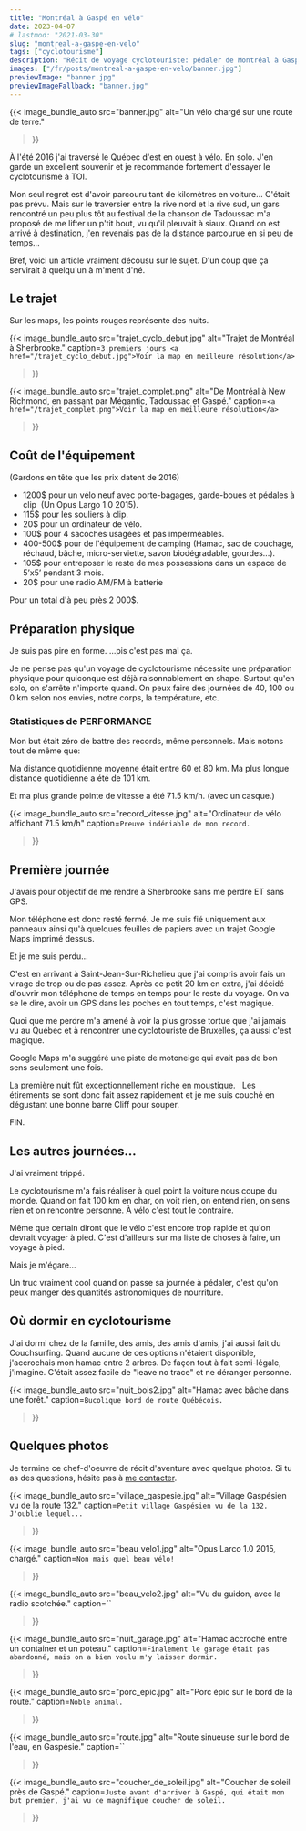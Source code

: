 ```yaml
---
title: "Montréal à Gaspé en vélo"
date: 2023-04-07
# lastmod: "2021-03-30"
slug: "montreal-a-gaspe-en-velo"
tags: ["cyclotourisme"]
description: "Récit de voyage cyclotouriste: pédaler de Montréal à Gaspé en solo."
images: ["/fr/posts/montreal-a-gaspe-en-velo/banner.jpg"]
previewImage: "banner.jpg"
previewImageFallback: "banner.jpg"
---
```


{{< image_bundle_auto
  src="banner.jpg"
  alt="Un vélo chargé sur une route de terre."
>}}

À l'été 2016 j'ai traversé le Québec d'est en ouest à vélo. 
En solo.
J'en garde un excellent souvenir et je recommande fortement d'essayer le cyclotourisme à TOI.

Mon seul regret est d'avoir parcouru tant de kilomètres en voiture... 
C'était pas prévu. Mais sur le traversier entre la rive nord et la rive sud, 
un gars rencontré un peu plus tôt au festival de la chanson de Tadoussac m'a proposé de me lifter un p'tit bout,
vu qu'il pleuvait à siaux.
Quand on est arrivé à destination, j'en revenais pas de la distance parcourue en si peu de temps...

Bref, voici un article vraiment décousu sur le sujet. 
D'un coup que ça servirait à quelqu'un à m'ment d'né.

## Le trajet

Sur les maps, les points rouges représente des nuits.

{{< image_bundle_auto
  src="trajet_cyclo_debut.jpg"
  alt="Trajet de Montréal à Sherbrooke."
  caption=`3 premiers jours <a href="/trajet_cyclo_debut.jpg">Voir la map en meilleure résolution</a>`
>}}

{{< image_bundle_auto
  src="trajet_complet.png"
  alt="De Montréal à New Richmond, en passant par Mégantic, Tadoussac et Gaspé."
  caption=`<a href="/trajet_complet.png">Voir la map en meilleure résolution</a>`
>}}


## Coût de l'équipement 

(Gardons en tête que les prix datent de 2016)

- 1200$ pour un vélo neuf avec porte-bagages, garde-boues et pédales à clip  (Un Opus Largo 1.0 2015).
- 115$ pour les souliers à clip.
- 20$ pour un ordinateur de vélo.
- 100$ pour 4 sacoches usagées et pas imperméables.
- 400-500$ pour de l'équipement de camping (Hamac, sac de couchage, réchaud, bâche, micro-serviette, savon biodégradable, gourdes...).
- 105$ pour entreposer le reste de mes possessions dans un espace de 5’x5’ pendant 3 mois.
- 20$ pour une radio AM/FM à batterie

Pour un total d'à peu près 2 000$.

## Préparation physique

Je suis pas pire en forme. ...pis c'est pas mal ça.

Je ne pense pas qu'un voyage de cyclotourisme nécessite une préparation physique pour quiconque est déjà raisonnablement en shape.
Surtout qu'en solo, on s'arrête n'importe quand.
On peux faire des journées de 40, 100 ou 0 km selon nos envies, notre corps, la température, etc.

### Statistiques de PERFORMANCE

Mon but était zéro de battre des records, même personnels.
Mais notons tout de même que:

Ma distance quotidienne moyenne était entre 60 et 80 km.
Ma plus longue distance quotidienne a été de 101 km.

Et ma plus grande pointe de vitesse a été 71.5 km/h. (avec un casque.)

{{< image_bundle_auto
  src="record_vitesse.jpg"
  alt="Ordinateur de vélo affichant 71.5 km/h"
  caption=`Preuve indéniable de mon record.`
>}}

## Première journée

J'avais pour objectif de me rendre à Sherbrooke sans me perdre ET sans GPS.

Mon téléphone est donc resté fermé.
Je me suis fié uniquement aux panneaux ainsi qu'à quelques feuilles de papiers avec un trajet Google Maps imprimé dessus.

Et je me suis perdu...

C'est en arrivant à Saint-Jean-Sur-Richelieu que j'ai compris avoir fais un virage de trop ou de pas assez.
Après ce petit 20 km en extra, j'ai décidé d'ouvrir mon téléphone de temps en temps pour le reste du voyage.
On va se le dire, avoir un GPS dans les poches en tout temps, c'est magique.

Quoi que me perdre m'a amené à voir la plus grosse tortue que j'ai jamais vu au Québec et à rencontrer une cyclotouriste de Bruxelles, ça aussi c'est magique.

Google Maps m'a suggéré une piste de motoneige qui avait pas de bon sens seulement une fois.

La première nuit fût exceptionnellement riche en moustique.  
Les étirements se sont donc fait assez rapidement et je me suis couché en dégustant une bonne barre Cliff pour souper.

FIN.

## Les autres journées...

J'ai vraiment trippé.

Le cyclotourisme m'a fais réaliser à quel point la voiture nous coupe du monde.
Quand on fait 100 km en char, on voit rien, on entend rien, on sens rien et on rencontre personne.
À vélo c'est tout le contraire.

Même que certain diront que le vélo c'est encore trop rapide et qu'on devrait voyager à pied.
C'est d'ailleurs sur ma liste de choses à faire, un voyage à pied.

Mais je m'égare...

Un truc vraiment cool quand on passe sa journée à pédaler, c'est qu'on peux manger des quantités astronomiques de nourriture.

## Où dormir en cyclotourisme

J'ai dormi chez de la famille, des amis, des amis d'amis, j'ai aussi fait du Couchsurfing.
Quand aucune de ces options n'étaient disponible, j'accrochais mon hamac entre 2 arbres.
De façon tout à fait semi-légale, j'imagine.
C'était assez facile de "leave no trace" et ne déranger personne.

{{< image_bundle_auto
  src="nuit_bois2.jpg"
  alt="Hamac avec bâche dans une forêt."
  caption=`Bucolique bord de route Québécois.`
>}}

## Quelques photos

Je termine ce chef-d'oeuvre de récit d'aventure avec quelque photos.
Si tu as des questions, hésite pas à [me contacter](/fr/contact/).

{{< image_bundle_auto
  src="village_gaspesie.jpg"
  alt="Village Gaspésien vu de la route 132."
  caption=`Petit village Gaspésien vu de la 132. J'oublie lequel...`
>}}

{{< image_bundle_auto
  src="beau_velo1.jpg"
  alt="Opus Larco 1.0 2015, chargé."
  caption=`Non mais quel beau vélo!`
>}}

{{< image_bundle_auto
  src="beau_velo2.jpg"
  alt="Vu du guidon, avec la radio scotchée."
  caption=``
>}}

{{< image_bundle_auto
  src="nuit_garage.jpg"
  alt="Hamac accroché entre un container et un poteau."
  caption=`Finalement le garage était pas abandonné, mais on a bien voulu m'y laisser dormir.`
>}}

{{< image_bundle_auto
  src="porc_epic.jpg"
  alt="Porc épic sur le bord de la route."
  caption=`Noble animal.`
>}}

{{< image_bundle_auto
  src="route.jpg"
  alt="Route sinueuse sur le bord de l'eau, en Gaspésie."
  caption=``
>}}

{{< image_bundle_auto
  src="coucher_de_soleil.jpg"
  alt="Coucher de soleil près de Gaspé."
  caption=`Juste avant d'arriver à Gaspé, qui était mon but premier, j'ai vu ce magnifique coucher de soleil.`
>}}
